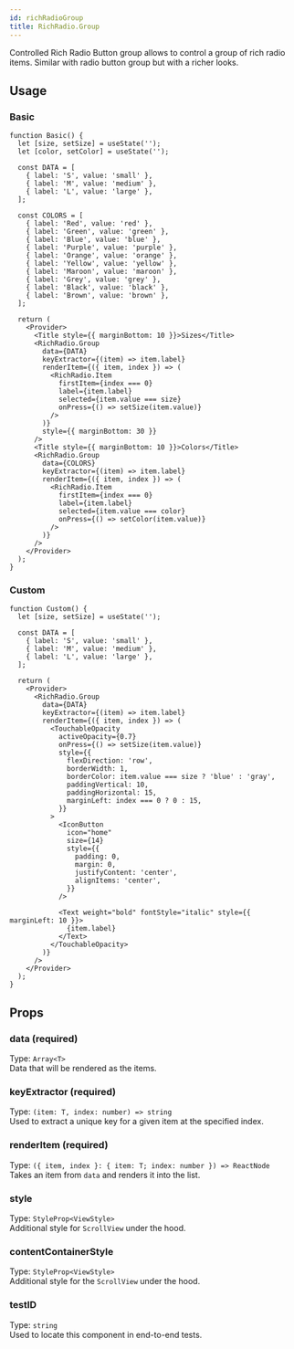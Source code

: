 ```yaml
---
id: richRadioGroup
title: RichRadio.Group
---
```


Controlled Rich Radio Button group allows to control a group of rich radio items. Similar with radio button group but with a richer looks.

## Usage

### Basic

```tsx live
function Basic() {
  let [size, setSize] = useState('');
  let [color, setColor] = useState('');

  const DATA = [
    { label: 'S', value: 'small' },
    { label: 'M', value: 'medium' },
    { label: 'L', value: 'large' },
  ];

  const COLORS = [
    { label: 'Red', value: 'red' },
    { label: 'Green', value: 'green' },
    { label: 'Blue', value: 'blue' },
    { label: 'Purple', value: 'purple' },
    { label: 'Orange', value: 'orange' },
    { label: 'Yellow', value: 'yellow' },
    { label: 'Maroon', value: 'maroon' },
    { label: 'Grey', value: 'grey' },
    { label: 'Black', value: 'black' },
    { label: 'Brown', value: 'brown' },
  ];

  return (
    <Provider>
      <Title style={{ marginBottom: 10 }}>Sizes</Title>
      <RichRadio.Group
        data={DATA}
        keyExtractor={(item) => item.label}
        renderItem={({ item, index }) => (
          <RichRadio.Item
            firstItem={index === 0}
            label={item.label}
            selected={item.value === size}
            onPress={() => setSize(item.value)}
          />
        )}
        style={{ marginBottom: 30 }}
      />
      <Title style={{ marginBottom: 10 }}>Colors</Title>
      <RichRadio.Group
        data={COLORS}
        keyExtractor={(item) => item.label}
        renderItem={({ item, index }) => (
          <RichRadio.Item
            firstItem={index === 0}
            label={item.label}
            selected={item.value === color}
            onPress={() => setColor(item.value)}
          />
        )}
      />
    </Provider>
  );
}
```

### Custom

```tsx live
function Custom() {
  let [size, setSize] = useState('');

  const DATA = [
    { label: 'S', value: 'small' },
    { label: 'M', value: 'medium' },
    { label: 'L', value: 'large' },
  ];

  return (
    <Provider>
      <RichRadio.Group
        data={DATA}
        keyExtractor={(item) => item.label}
        renderItem={({ item, index }) => (
          <TouchableOpacity
            activeOpacity={0.7}
            onPress={() => setSize(item.value)}
            style={{
              flexDirection: 'row',
              borderWidth: 1,
              borderColor: item.value === size ? 'blue' : 'gray',
              paddingVertical: 10,
              paddingHorizontal: 15,
              marginLeft: index === 0 ? 0 : 15,
            }}
          >
            <IconButton
              icon="home"
              size={14}
              style={{
                padding: 0,
                margin: 0,
                justifyContent: 'center',
                alignItems: 'center',
              }}
            />

            <Text weight="bold" fontStyle="italic" style={{ marginLeft: 10 }}>
              {item.label}
            </Text>
          </TouchableOpacity>
        )}
      />
    </Provider>
  );
}
```

## Props

### data (required)

Type: `Array<T>`  
Data that will be rendered as the items.

### keyExtractor (required)

Type: `(item: T, index: number) => string`  
Used to extract a unique key for a given item at the specified index.

### renderItem (required)

Type: `({ item, index }: { item: T; index: number }) => ReactNode`  
Takes an item from `data` and renders it into the list.

### style

Type: `StyleProp<ViewStyle>`  
Additional style for `ScrollView` under the hood.

### contentContainerStyle

Type: `StyleProp<ViewStyle>`  
Additional style for the `ScrollView` under the hood.

### testID

Type: `string`  
Used to locate this component in end-to-end tests.
